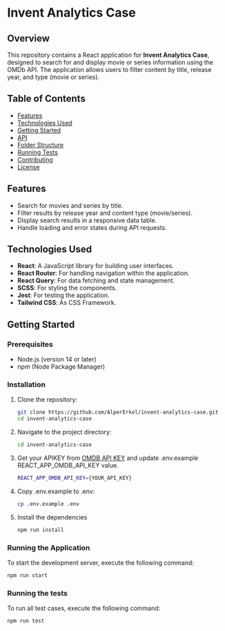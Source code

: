 # Invent Analytics Case

## Overview

This repository contains a React application for **Invent Analytics Case**, designed to search for and display movie or series information using the OMDb API. The application allows users to filter content by title, release year, and type (movie or series).

## Table of Contents

- [Features](#features)
- [Technologies Used](#technologies-used)
- [Getting Started](#getting-started)
- [API](#api)
- [Folder Structure](#folder-structure)
- [Running Tests](#running-tests)
- [Contributing](#contributing)
- [License](#license)

## Features

- Search for movies and series by title.
- Filter results by release year and content type (movie/series).
- Display search results in a responsive data table.
- Handle loading and error states during API requests.

## Technologies Used

- **React**: A JavaScript library for building user interfaces.
- **React Router**: For handling navigation within the application.
- **React Query**: For data fetching and state management.
- **SCSS**: For styling the components.
- **Jest**: For testing the application.
- **Tailwind CSS**: As CSS Framework.

## Getting Started

### Prerequisites

- Node.js (version 14 or later)
- npm (Node Package Manager)

### Installation

1. Clone the repository:

   ```bash
   git clone https://github.com/AlperErkol/invent-analytics-case.git
   cd invent-analytics-case
   ```

2. Navigate to the project directory:

   ```bash
   cd invent-analytics-case
   ```

3. Get your APIKEY from [OMDB API KEY](https://www.omdbapi.com/apikey.aspx) and update .env.example REACT_APP_OMDB_API_KEY value.

   ```bash
   REACT_APP_OMDB_API_KEY={YOUR_API_KEY}
   ```

4. Copy .env.example to .env:

   ```bash
   cp .env.example .env
   ```

5. Install the dependencies
   ```bash
   npm run install
   ```

### Running the Application

To start the development server, execute the following command:

```bash
npm run start
```

### Running the tests

To run all test cases, execute the following command:

```bash
npm run test
```
